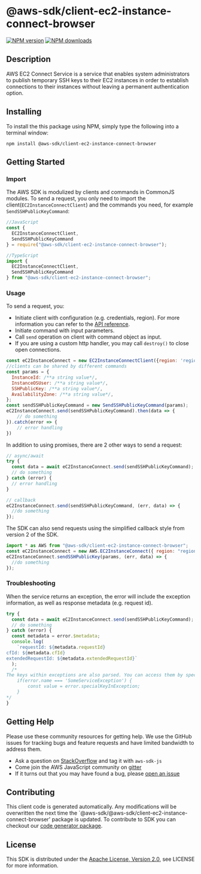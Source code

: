 # @aws-sdk/client-ec2-instance-connect-browser

[![NPM version](https://img.shields.io/npm/v/@aws-sdk/client-ec2-instance-connect-browser/preview.svg)](https://www.npmjs.com/package/@aws-sdk/client-ec2-instance-connect-browser)
[![NPM downloads](https://img.shields.io/npm/dm/@aws-sdk/client-ec2-instance-connect-browser.svg)](https://www.npmjs.com/package/@aws-sdk/client-ec2-instance-connect-browser)

## Description

<p>AWS EC2 Connect Service is a service that enables system administrators to publish temporary SSH keys to their EC2 instances in order to establish connections to their instances without leaving a permanent authentication option.</p>

## Installing

To install the this package using NPM, simply type the following into a terminal window:

```
npm install @aws-sdk/client-ec2-instance-connect-browser
```

## Getting Started

### Import

The AWS SDK is modulized by clients and commands in CommonJS modules. To send a request, you only need to import the client(`EC2InstanceConnectClient`) and the commands you need, for example `SendSSHPublicKeyCommand`:

```javascript
//JavaScript
const {
  EC2InstanceConnectClient,
  SendSSHPublicKeyCommand
} = require("@aws-sdk/client-ec2-instance-connect-browser");
```

```javascript
//TypeScript
import {
  EC2InstanceConnectClient,
  SendSSHPublicKeyCommand
} from "@aws-sdk/client-ec2-instance-connect-browser";
```

### Usage

To send a request, you:

- Initiate client with configuration (e.g. credentials, region). For more information you can refer to the [API reference][].
- Initiate command with input parameters.
- Call `send` operation on client with command object as input.
- If you are using a custom http handler, you may call `destroy()` to close open connections.

```javascript
const eC2InstanceConnect = new EC2InstanceConnectClient({region: 'region'});
//clients can be shared by different commands
const params = {
  InstanceId: /**a string value*/,
  InstanceOSUser: /**a string value*/,
  SSHPublicKey: /**a string value*/,
  AvailabilityZone: /**a string value*/,
};
const sendSSHPublicKeyCommand = new SendSSHPublicKeyCommand(params);
eC2InstanceConnect.send(sendSSHPublicKeyCommand).then(data => {
    // do something
}).catch(error => {
    // error handling
})
```

In addition to using promises, there are 2 other ways to send a request:

```javascript
// async/await
try {
  const data = await eC2InstanceConnect.send(sendSSHPublicKeyCommand);
  // do something
} catch (error) {
  // error handling
}
```

```javascript
// callback
eC2InstanceConnect.send(sendSSHPublicKeyCommand, (err, data) => {
  //do something
});
```

The SDK can also send requests using the simplified callback style from version 2 of the SDK.

```javascript
import * as AWS from "@aws-sdk/client-ec2-instance-connect-browser";
const eC2InstanceConnect = new AWS.EC2InstanceConnect({ region: "region" });
eC2InstanceConnect.sendSSHPublicKey(params, (err, data) => {
  //do something
});
```

### Troubleshooting

When the service returns an exception, the error will include the exception information, as well as response metadata (e.g. request id).

```javascript
try {
  const data = await eC2InstanceConnect.send(sendSSHPublicKeyCommand);
  // do something
} catch (error) {
  const metadata = error.$metadata;
  console.log(
    `requestId: ${metadata.requestId}
cfId: ${metadata.cfId}
extendedRequestId: ${metadata.extendedRequestId}`
  );
  /*
The keys within exceptions are also parsed. You can access them by specifying exception names:
    if(error.name === 'SomeServiceException') {
        const value = error.specialKeyInException;
    }
*/
}
```

## Getting Help

Please use these community resources for getting help. We use the GitHub issues for tracking bugs and feature requests and have limited bandwidth to address them.

- Ask a question on [StackOverflow](https://stackoverflow.com/questions/tagged/aws-sdk-js) and tag it with `aws-sdk-js`
- Come join the AWS JavaScript community on [gitter](https://gitter.im/aws/aws-sdk-js-v3)
- If it turns out that you may have found a bug, please [open an issue](https://github.com/aws/aws-sdk-js-v3/issues)

## Contributing

This client code is generated automatically. Any modifications will be overwritten the next time the `@aws-sdk/@aws-sdk/client-ec2-instance-connect-browser' package is updated. To contribute to SDK you can checkout our [code generator package][].

## License

This SDK is distributed under the
[Apache License, Version 2.0](http://www.apache.org/licenses/LICENSE-2.0),
see LICENSE for more information.

[code generator package]: https://github.com/aws/aws-sdk-js-v3/tree/master/packages/service-types-generator
[api reference]: https://docs.aws.amazon.com/AWSJavaScriptSDK/latest/
